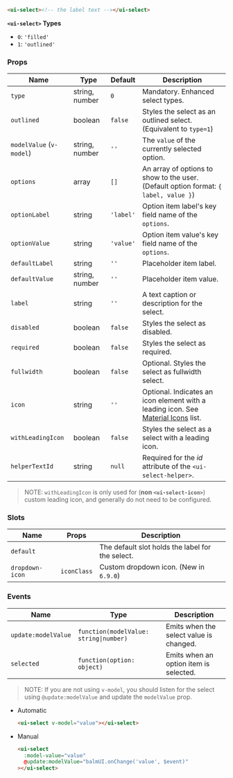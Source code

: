 ```html
<ui-select><!-- the label text --></ui-select>
```

**`<ui-select>` Types**

- `0`: `'filled'`
- `1`: `'outlined'`

### Props

| Name                     | Type           | Default   | Description                                                                                   |
| ------------------------ | -------------- | --------- | --------------------------------------------------------------------------------------------- |
| `type`                   | string, number | `0`       | Mandatory. Enhanced select types.                                                             |
| `outlined`               | boolean        | `false`   | Styles the select as an outlined select. (Equivalent to `type=1`)                             |
| `modelValue` (`v-model`) | string, number | `''`      | The `value` of the currently selected option.                                                 |
| `options`                | array          | `[]`      | An array of options to show to the user. (Default option format: `{ label, value }`)          |
| `optionLabel`            | string         | `'label'` | Option item label's key field name of the `options`.                                          |
| `optionValue`            | string         | `'value'` | Option item value's key field name of the `options`.                                          |
| `defaultLabel`           | string         | `''`      | Placeholder item label.                                                                       |
| `defaultValue`           | string, number | `''`      | Placeholder item value.                                                                       |
| `label`                  | string         | `''`      | A text caption or description for the select.                                                 |
| `disabled`               | boolean        | `false`   | Styles the select as disabled.                                                                |
| `required`               | boolean        | `false`   | Styles the select as required.                                                                |
| `fullwidth`              | boolean        | `false`   | Optional. Styles the select as fullwidth select.                                              |
| `icon`                   | string         | `''`      | Optional. Indicates an icon element with a leading icon. See [Material Icons](/#/icons) list. |
| `withLeadingIcon`        | boolean        | `false`   | Styles the select as a select with a leading icon.                                            |
| `helperTextId`           | string         | `null`    | Required for the _id_ attribute of the `<ui-select-helper>`.                                  |

> NOTE: `withLeadingIcon` is only used for (**non `<ui-select-icon>`**) custom leading icon, and generally do not need to be configured.

### Slots

| Name            | Props       | Description                                      |
| --------------- | ----------- | ------------------------------------------------ |
| `default`       |             | The default slot holds the label for the select. |
| `dropdown-icon` | `iconClass` | Custom dropdown icon. (New in `6.9.0`)           |

### Events

| Name                | Type                                   | Description                             |
| ------------------- | -------------------------------------- | --------------------------------------- |
| `update:modelValue` | `function(modelValue: string\|number)` | Emits when the select value is changed. |
| `selected`          | `function(option: object)`             | Emits when an option item is selected.  |

> NOTE: If you are not using `v-model`, you should listen for the select using `@update:modelValue` and update the `modelValue` prop.

- Automatic

  ```html
  <ui-select v-model="value"></ui-select>
  ```

- Manual

  ```html
  <ui-select
    :model-value="value"
    @update:modelValue="balmUI.onChange('value', $event)"
  ></ui-select>
  ```
